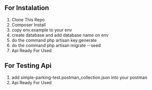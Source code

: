 

## For Instalation
1. Clone This Repo
2. Composer Install
4. copy env.example to your env
5. create database and add database name on env
6. do the command php artisan key:generate
7. do the command php artisan migrate --seed
8. Api Ready For Used


## For Testing Api
1. add simple-parking-test.postman_collection.json into your postman
2. Api Ready For Used
